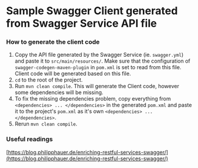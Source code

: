 # Sample Swagger Client generated from Swagger Service API file

### How to generate the client code 

1. Copy the API file generated by the Swagger Service (ie. ```swagger.yml```) and paste it to ```src/main/resources/```. Make sure that the configuration of ```swagger-codegen-maven-plugin``` in ```pom.xml``` is set to read from this file.  Client code will be generated based on this file.
2. ```cd``` to the root of the project.
3. Run ```mvn clean compile```. This will generate the Client code, however some dependencies will be missing.
4. To fix the missing dependencies problem, copy everything from ```<dependencies> ... </dependencies>``` in the generated ```pom.xml``` and paste it to the project's ```pom.xml``` as it's own ```<dependencies> ... </dependencies>```.
5. Rerun ```mvn clean compile```.

### Useful readings

[https://blog.philipphauer.de/enriching-restful-services-swagger/](https://blog.philipphauer.de/enriching-restful-services-swagger/)